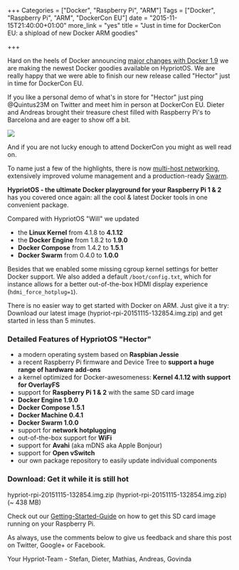 +++
Categories = ["Docker", "Raspberry Pi", "ARM"]
Tags = ["Docker", "Raspberry Pi", "ARM", "DockerCon EU"]
date = "2015-11-15T21:40:00+01:00"
more_link = "yes"
title = "Just in time for DockerCon EU: a shipload of new Docker ARM goodies"

+++

Hard on the heels of Docker announcing [major changes with Docker 1.9](https://blog.docker.com/2015/11/docker-1-9-production-ready-swarm-multi-host-networking/) we are making the newest Docker goodies available on HypriotOS.
We are really happy that we were able to finish our new release called "Hector" just in time for DockerCon EU.

If you like a personal demo of what's in store for "Hector" just ping @Quintus23M on Twitter and meet him in person at DockerCon EU.
Dieter and Andreas brought their treasure chest filled with Raspberry Pi's to Barcelona and are eager to show off a bit.

![](/images/hector-release/testing.jpg)

<!--more-->
And if you are not lucky enough to attend DockerCon you might as well read on.

To name just a few of the highlights, there is now [multi-host networking](http://blog.docker.com/2015/11/docker-multi-host-networking-ga/), extensively improved volume management and a production-ready [Swarm](http://blog.docker.com/2015/11/swarm-1-0/).

__HypriotOS - the ultimate Docker playground for your Raspberry Pi 1 & 2__ has you covered once again: all the cool & latest Docker tools in one convenient package.

Compared with HypriotOS "Will" we updated

- the __Linux Kernel__ from 4.1.8 to __4.1.12__
- the __Docker Engine__ from 1.8.2 to __1.9.0__
- __Docker Compose__ from 1.4.2 to __1.5.1__
- __Docker Swarm__ from 0.4.0 to __1.0.0__

Besides that we enabled some missing cgroup kernel settings for better Docker support.
We also added a default `/boot/config.txt`, which for instance allows for a better out-of-the-box HDMI display experience (`hdmi_force_hotplug=1`).

There is no easier way to get started with Docker on ARM.
Just give it a try: Download our latest image (hypriot-rpi-20151115-132854.img.zip) and get started in less than 5 minutes.


### Detailed Features of HypriotOS "Hector"
- a modern operating system based on __Raspbian Jessie__
- a recent Raspberry Pi firmware and Device Tree to __support a huge range of hardware add-ons__
- a kernel optimized for Docker-awesomeness: __Kernel 4.1.12 with support for OverlayFS__
- support for __Raspberry Pi 1 & 2__ with the same SD card image
- __Docker Engine 1.9.0__
- __Docker Compose 1.5.1__
- __Docker Machine 0.4.1__
- __Docker Swarm 1.0.0__
- support for __network hotplugging__
- out-of-the-box support for __WiFi__
- support for __Avahi__ (aka mDNS aka Apple Bonjour)
- support for __Open vSwitch__
- our own package repository to easily update individual components


### Download: Get it while it is still hot
hypriot-rpi-20151115-132854.img.zip (hypriot-rpi-20151115-132854.img.zip) (~ 438 MB)

Check out our [Getting-Started-Guide](/getting-started-with-docker-on-your-arm-device/) on how to get this SD card image running on your Raspberry Pi.

As always, use the comments below to give us feedback and share this post on Twitter, Google+ or Facebook.

Your Hypriot-Team -
Stefan, Dieter, Mathias, Andreas, Govinda
